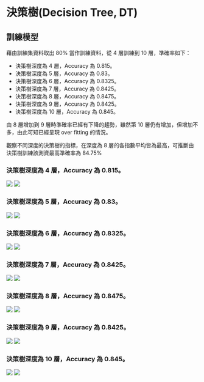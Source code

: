 # 決策樹(Decision Tree, DT)

## 訓練模型
藉由訓練集資料取出 80% 當作訓練資料，從 4 層訓練到 10 層，準確率如下：
- 決策樹深度為 4 層，Accuracy 為 0.815。
- 決策樹深度為 5 層，Accuracy 為 0.83。
- 決策樹深度為 6 層，Accuracy 為 0.8325。
- 決策樹深度為 7 層，Accuracy 為 0.8425。
- 決策樹深度為 8 層，Accuracy 為 0.8475。
- 決策樹深度為 9 層，Accuracy 為 0.8425。
- 決策樹深度為 10 層，Accuracy 為 0.845。

由 8 層增加到 9 層時準確率已經有下降的趨勢，雖然第 10 層仍有增加，但增加不多，由此可知已經呈現 over fitting 的情況。

觀察不同深度的決策樹的指標，在深度為 8 層的各指數平均皆為最高，可推斷由決策樹訓練該測資最高準確率為 84.75% 

### 決策樹深度為 4 層，Accuracy 為 0.815。
![](https://i.imgur.com/LnnDWmM.png)
![](https://i.imgur.com/cgr5UML.png)

### 決策樹深度為 5 層，Accuracy 為 0.83。
![](https://i.imgur.com/ACGd9yX.png)
![](https://i.imgur.com/Adxz76P.png)

### 決策樹深度為 6 層，Accuracy 為 0.8325。
![](https://i.imgur.com/VaHCaiX.png)
![](https://i.imgur.com/sD8DfFa.png)

### 決策樹深度為 7 層，Accuracy 為 0.8425。
![](https://i.imgur.com/spdYySI.png)
![](https://i.imgur.com/Q0umQOU.png)

### 決策樹深度為 8 層，Accuracy 為 0.8475。
![](https://i.imgur.com/1dxJD2Q.png)
![](https://i.imgur.com/3ZNddbr.png)

### 決策樹深度為 9 層，Accuracy 為 0.8425。
![](https://i.imgur.com/P5YvM0W.png)
![](https://i.imgur.com/8HZb3N5.png)

### 決策樹深度為 10 層，Accuracy 為 0.845。
![](https://i.imgur.com/vxjAob8.png)
![](https://i.imgur.com/Z91LUil.png)

